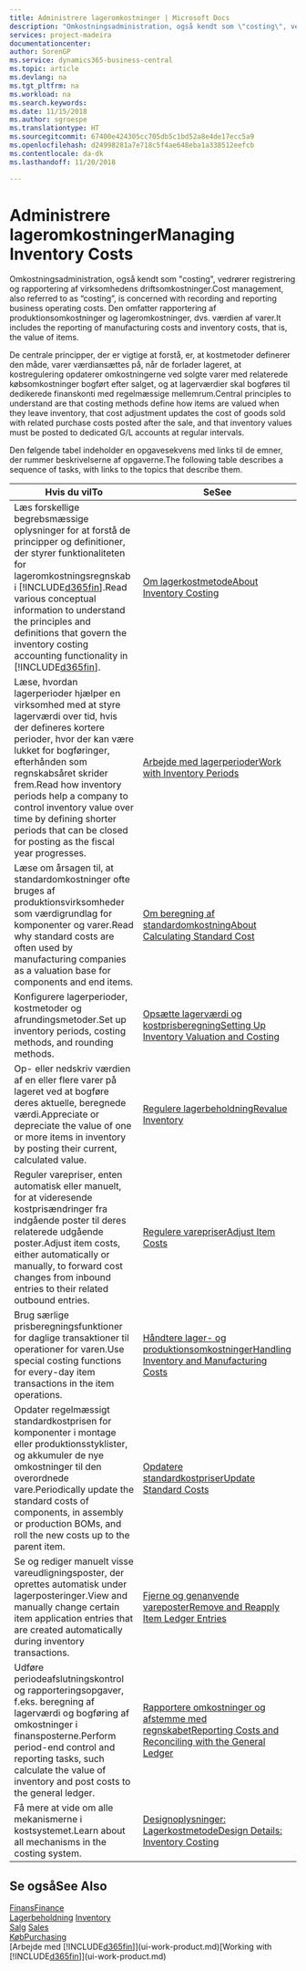 ```yaml
---
title: Administrere lageromkostninger | Microsoft Docs
description: "Omkostningsadministration, også kendt som \"costing\", vedrører registrering og rapportering af virksomhedens driftsomkostninger. Den omfatter rapportering af produktionsomkostninger og lageromkostninger, dvs. værdien af varer."
services: project-madeira
documentationcenter: 
author: SorenGP
ms.service: dynamics365-business-central
ms.topic: article
ms.devlang: na
ms.tgt_pltfrm: na
ms.workload: na
ms.search.keywords: 
ms.date: 11/15/2018
ms.author: sgroespe
ms.translationtype: HT
ms.sourcegitcommit: 67400e424305cc705db5c1bd52a8e4de17ecc5a9
ms.openlocfilehash: d24998281a7e718c5f4ae648eba1a338512eefcb
ms.contentlocale: da-dk
ms.lasthandoff: 11/20/2018

---
```

# <a name="managing-inventory-costs"></a><span data-ttu-id="b159b-104">Administrere lageromkostninger</span><span class="sxs-lookup"><span data-stu-id="b159b-104">Managing Inventory Costs</span></span>
<span data-ttu-id="b159b-105">Omkostningsadministration, også kendt som "costing", vedrører registrering og rapportering af virksomhedens driftsomkostninger.</span><span class="sxs-lookup"><span data-stu-id="b159b-105">Cost management, also referred to as “costing”, is concerned with recording and reporting business operating costs.</span></span> <span data-ttu-id="b159b-106">Den omfatter rapportering af produktionsomkostninger og lageromkostninger, dvs. værdien af varer.</span><span class="sxs-lookup"><span data-stu-id="b159b-106">It includes the reporting of manufacturing costs and inventory costs, that is, the value of items.</span></span>   

<span data-ttu-id="b159b-107">De centrale principper, der er vigtige at forstå, er, at kostmetoder definerer den måde, varer værdiansættes på, når de forlader lageret, at kostregulering opdaterer omkostningerne ved solgte varer med relaterede købsomkostninger bogført efter salget, og at lagerværdier skal bogføres til dedikerede finanskonti med regelmæssige mellemrum.</span><span class="sxs-lookup"><span data-stu-id="b159b-107">Central principles to understand are that costing methods define how items are valued when they leave inventory, that cost adjustment updates the cost of goods sold with related purchase costs posted after the sale, and that inventory values must be posted to dedicated G/L accounts at regular intervals.</span></span>

<span data-ttu-id="b159b-108">Den følgende tabel indeholder en opgavesekvens med links til de emner, der rummer beskrivelserne af opgaverne.</span><span class="sxs-lookup"><span data-stu-id="b159b-108">The following table describes a sequence of tasks, with links to the topics that describe them.</span></span>

|<span data-ttu-id="b159b-109">**Hvis du vil**</span><span class="sxs-lookup"><span data-stu-id="b159b-109">**To**</span></span>|<span data-ttu-id="b159b-110">**Se**</span><span class="sxs-lookup"><span data-stu-id="b159b-110">**See**</span></span>|  
|------------|-------------|  
|<span data-ttu-id="b159b-111">Læs forskellige begrebsmæssige oplysninger for at forstå de principper og definitioner, der styrer funktionaliteten for lageromkostningsregnskab i [!INCLUDE[d365fin](includes/d365fin_md.md)].</span><span class="sxs-lookup"><span data-stu-id="b159b-111">Read various conceptual information to understand the principles and definitions that govern the inventory costing accounting functionality in [!INCLUDE[d365fin](includes/d365fin_md.md)].</span></span>|[<span data-ttu-id="b159b-112">Om lagerkostmetode</span><span class="sxs-lookup"><span data-stu-id="b159b-112">About Inventory Costing</span></span>](finance-learn-about-costing.md)|  
|<span data-ttu-id="b159b-113">Læse, hvordan lagerperioder hjælper en virksomhed med at styre lagerværdi over tid, hvis der defineres kortere perioder, hvor der kan være lukket for bogføringer, efterhånden som regnskabsåret skrider frem.</span><span class="sxs-lookup"><span data-stu-id="b159b-113">Read how inventory periods help a company to control inventory value over time by defining shorter periods that can be closed for posting as the fiscal year progresses.</span></span>|[<span data-ttu-id="b159b-114">Arbejde med lagerperioder</span><span class="sxs-lookup"><span data-stu-id="b159b-114">Work with Inventory Periods</span></span>](finance-how-to-work-with-inventory-periods.md)|
|<span data-ttu-id="b159b-115">Læse om årsagen til, at standardomkostninger ofte bruges af produktionsvirksomheder som værdigrundlag for komponenter og varer.</span><span class="sxs-lookup"><span data-stu-id="b159b-115">Read why standard costs are often used by manufacturing companies as a valuation base for components and end items.</span></span>|[<span data-ttu-id="b159b-116">Om beregning af standardomkostning</span><span class="sxs-lookup"><span data-stu-id="b159b-116">About Calculating Standard Cost</span></span>](finance-about-calculating-standard-cost.md)|
|<span data-ttu-id="b159b-117">Konfigurere lagerperioder, kostmetoder og afrundingsmetoder.</span><span class="sxs-lookup"><span data-stu-id="b159b-117">Set up inventory periods, costing methods, and rounding methods.</span></span>|[<span data-ttu-id="b159b-118">Opsætte lagerværdi og kostprisberegning</span><span class="sxs-lookup"><span data-stu-id="b159b-118">Setting Up Inventory Valuation and Costing</span></span>](finance-set-up-inventory-valuation-and-costing.md)|
|<span data-ttu-id="b159b-119">Op- eller nedskriv værdien af en eller flere varer på lageret ved at bogføre deres aktuelle, beregnede værdi.</span><span class="sxs-lookup"><span data-stu-id="b159b-119">Appreciate or depreciate the value of one or more items in inventory by posting their current, calculated value.</span></span>|[<span data-ttu-id="b159b-120">Regulere lagerbeholdning</span><span class="sxs-lookup"><span data-stu-id="b159b-120">Revalue Inventory</span></span>](inventory-how-revalue-inventory.md)|
|<span data-ttu-id="b159b-121">Reguler varepriser, enten automatisk eller manuelt, for at videresende kostprisændringer fra indgående poster til deres relaterede udgående poster.</span><span class="sxs-lookup"><span data-stu-id="b159b-121">Adjust item costs, either automatically or manually, to forward cost changes from inbound entries to their related outbound entries.</span></span>|[<span data-ttu-id="b159b-122">Regulere varepriser</span><span class="sxs-lookup"><span data-stu-id="b159b-122">Adjust Item Costs</span></span>](inventory-how-adjust-item-costs.md)|
|<span data-ttu-id="b159b-123">Brug særlige prisberegningsfunktioner for daglige transaktioner til operationer for varen.</span><span class="sxs-lookup"><span data-stu-id="b159b-123">Use special costing functions for every-day item transactions in the item operations.</span></span>|[<span data-ttu-id="b159b-124">Håndtere lager- og produktionsomkostninger</span><span class="sxs-lookup"><span data-stu-id="b159b-124">Handling Inventory and Manufacturing Costs</span></span>](finance-handle-inventory-and-manufacturing-costs.md)|  
|<span data-ttu-id="b159b-125">Opdater regelmæssigt standardkostprisen for komponenter i montage eller produktionsstyklister, og akkumuler de nye omkostninger til den overordnede vare.</span><span class="sxs-lookup"><span data-stu-id="b159b-125">Periodically update the standard costs of components, in assembly or production BOMs, and roll the new costs up to the parent item.</span></span>|[<span data-ttu-id="b159b-126">Opdatere standardkostpriser</span><span class="sxs-lookup"><span data-stu-id="b159b-126">Update Standard Costs</span></span>](finance-how-to-update-standard-costs.md)|
|<span data-ttu-id="b159b-127">Se og rediger manuelt visse vareudligningsposter, der oprettes automatisk under lagerposteringer.</span><span class="sxs-lookup"><span data-stu-id="b159b-127">View and manually change certain item application entries that are created automatically during inventory transactions.</span></span>|[<span data-ttu-id="b159b-128">Fjerne og genanvende vareposter</span><span class="sxs-lookup"><span data-stu-id="b159b-128">Remove and Reapply Item Ledger Entries</span></span>](finance-how-to-remove-and-reapply-item-entries.md)|
|<span data-ttu-id="b159b-129">Udføre periodeafslutningskontrol og rapporteringsopgaver, f.eks. beregning af lagerværdi og bogføring af omkostninger i finansposterne.</span><span class="sxs-lookup"><span data-stu-id="b159b-129">Perform period-end control and reporting tasks, such calculate the value of inventory and post costs to the general ledger.</span></span>|[<span data-ttu-id="b159b-130">Rapportere omkostninger og afstemme med regnskabet</span><span class="sxs-lookup"><span data-stu-id="b159b-130">Reporting Costs and Reconciling with the General Ledger</span></span>](finance-report-costs-and-reconcile-with-the-general-ledger.md)|
|<span data-ttu-id="b159b-131">Få mere at vide om alle mekanismerne i kostsystemet.</span><span class="sxs-lookup"><span data-stu-id="b159b-131">Learn about all mechanisms in the costing system.</span></span>|[<span data-ttu-id="b159b-132">Designoplysninger: Lagerkostmetode</span><span class="sxs-lookup"><span data-stu-id="b159b-132">Design Details: Inventory Costing</span></span>](design-details-inventory-costing.md)|  

## <a name="see-also"></a><span data-ttu-id="b159b-133">Se også</span><span class="sxs-lookup"><span data-stu-id="b159b-133">See Also</span></span>  
 [<span data-ttu-id="b159b-134">Finans</span><span class="sxs-lookup"><span data-stu-id="b159b-134">Finance</span></span>](finance.md)  
 <span data-ttu-id="b159b-135">[Lagerbeholdning](inventory-manage-inventory.md) </span><span class="sxs-lookup"><span data-stu-id="b159b-135">[Inventory](inventory-manage-inventory.md) </span></span>  
 <span data-ttu-id="b159b-136">[Salg](sales-manage-sales.md) </span><span class="sxs-lookup"><span data-stu-id="b159b-136">[Sales](sales-manage-sales.md) </span></span>  
 [<span data-ttu-id="b159b-137">Køb</span><span class="sxs-lookup"><span data-stu-id="b159b-137">Purchasing</span></span>](purchasing-manage-purchasing.md)  
 <span data-ttu-id="b159b-138">[Arbejde med [!INCLUDE[d365fin](includes/d365fin_md.md)]](ui-work-product.md)</span><span class="sxs-lookup"><span data-stu-id="b159b-138">[Working with [!INCLUDE[d365fin](includes/d365fin_md.md)]](ui-work-product.md)</span></span>

